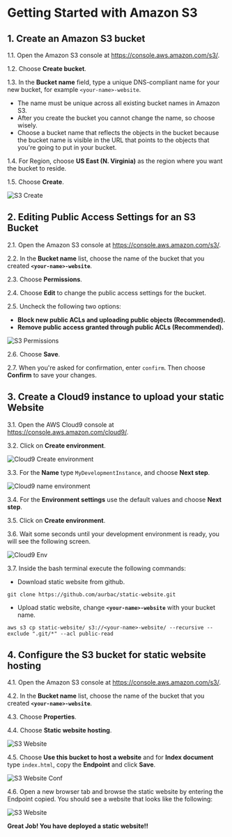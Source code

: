 # Getting Started with Amazon S3

## 1. Create an Amazon S3 bucket

1.1\.	Open the Amazon S3 console at https://console.aws.amazon.com/s3/.

1.2\.	Choose **Create bucket**.

1.3\.	In the **Bucket name** field, type a unique DNS-compliant name for your new bucket, for example `<your-name>-website`.

* The name must be unique across all existing bucket names in Amazon S3.
* After you create the bucket you cannot change the name, so choose wisely.
* Choose a bucket name that reflects the objects in the bucket because the bucket name is visible in the URL that points to the objects that you're going to put in your bucket.

1.4\.	For Region, choose **US East (N. Virginia)** as the region where you want the bucket to reside.

1.5\.	Choose **Create**.

![S3 Create](images/s3-create.png)

## 2. Editing Public Access Settings for an S3 Bucket

2.1\.	Open the Amazon S3 console at https://console.aws.amazon.com/s3/.

2.2\.	In the **Bucket name** list, choose the name of the bucket that you created **`<your-name>-website`**.

2.3\.	Choose **Permissions**.

2.4\.	Choose **Edit** to change the public access settings for the bucket.

2.5\.	Uncheck the following two options:

* **Block new public ACLs and uploading public objects (Recommended).**
* **Remove public access granted through public ACLs (Recommended).**

![S3 Permissions](images/s3-permissions.png)

2.6\.	Choose **Save**.

2.7\.	When you're asked for confirmation, enter `confirm`. Then choose **Confirm** to save your changes.

## 3. Create a Cloud9 instance to upload your static Website

3.1\. Open the AWS Cloud9 console at https://console.aws.amazon.com/cloud9/.

3.2\. Click on **Create environment**.

![Cloud9 Create environment](images/cloud9-create.png)

3.3\. For the **Name** type `MyDevelopmentInstance`, and choose **Next step**.

![Cloud9 name environment](images/cloud9-name.png)

3.4\. For the **Environment settings** use the default values and choose **Next step**.

3.5\. Click on **Create environment**.

3.6\. Wait some seconds until your development environment is ready, you will see the following screen.

![Cloud9 Env](images/cloud9-env.png)

3.7\. Inside the bash terminal execute the following commands:

* Download static website from github.
```console
git clone https://github.com/aurbac/static-website.git
```
* Upload static website, change **`<your-name>-website`** with your bucket name.
```console
aws s3 cp static-website/ s3://<your-name>-website/ --recursive --exclude ".git/*" --acl public-read
```

## 4. Configure the S3 bucket for static website hosting

4.1\. Open the Amazon S3 console at https://console.aws.amazon.com/s3/.

4.2\. In the **Bucket name** list, choose the name of the bucket that you created **`<your-name>-website`**.

4.3\. Choose **Properties**.

4.4\. Choose **Static website hosting**.

![S3 Website](images/s3-website.png)

4.5\. Choose **Use this bucket to host a website** and for **Index document** type `index.html`, copy the **Endpoint** and click **Save**.

![S3 Website Conf](images/s3-website-conf.png)

4.6\. Open a new browser tab and browse the static website by entering the Endpoint copied. You should see a website that looks like the following:

![S3 Website](images/s3-website-live.png)

**Great Job! You have deployed a static website!!**